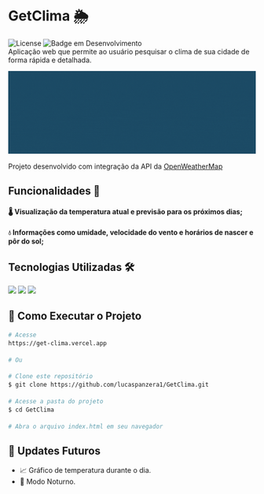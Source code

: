 # GetClima 🌦️
![License](https://img.shields.io/badge/lucaspanzera-GetClima-blue) ![Badge em Desenvolvimento](https://img.shields.io/badge/Status-Em%20Desenvolvimento-blue)</br>
Aplicação web que permite ao usuário pesquisar o clima de sua cidade de forma rápida e detalhada.

![GetClima](content/header.gif)

Projeto desenvolvido com integração da API da <a href="https://openweathermap.org">OpenWeatherMap<a>

## Funcionalidades 📱
#### 🌡️ Visualização da temperatura atual e previsão para os próximos dias;
#### 💧 Informações como umidade, velocidade do vento e horários de nascer e pôr do sol;

## Tecnologias Utilizadas 🛠️
<div align="left">
  <img src="https://img.shields.io/badge/HTML5-E34F26?style=for-the-badge&logo=html5&logoColor=white" />
  <img src="https://img.shields.io/badge/CSS3-1572B6?style=for-the-badge&logo=css3&logoColor=white" />
  <img src="https://img.shields.io/badge/JavaScript-F7DF1E?style=for-the-badge&logo=javascript&logoColor=black" />
</div>

## 🚀 Como Executar o Projeto
```bash
# Acesse
https://get-clima.vercel.app

# Ou

# Clone este repositório
$ git clone https://github.com/lucaspanzera1/GetClima.git

# Acesse a pasta do projeto
$ cd GetClima

# Abra o arquivo index.html em seu navegador
```

## 🔄 Updates Futuros
  * 📈 Gráfico de temperatura durante o dia.
  * 📴 Modo Noturno.
